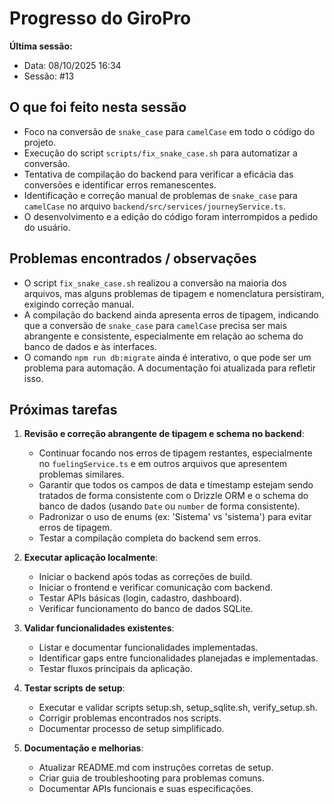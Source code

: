 # Progresso do GiroPro

**Última sessão:**
- Data: 08/10/2025 16:34
- Sessão: #13

## O que foi feito nesta sessão
- Foco na conversão de `snake_case` para `camelCase` em todo o código do projeto.
- Execução do script `scripts/fix_snake_case.sh` para automatizar a conversão.
- Tentativa de compilação do backend para verificar a eficácia das conversões e identificar erros remanescentes.
- Identificação e correção manual de problemas de `snake_case` para `camelCase` no arquivo `backend/src/services/journeyService.ts`.
- O desenvolvimento e a edição do código foram interrompidos a pedido do usuário.

## Problemas encontrados / observações
- O script `fix_snake_case.sh` realizou a conversão na maioria dos arquivos, mas alguns problemas de tipagem e nomenclatura persistiram, exigindo correção manual.
- A compilação do backend ainda apresenta erros de tipagem, indicando que a conversão de `snake_case` para `camelCase` precisa ser mais abrangente e consistente, especialmente em relação ao schema do banco de dados e às interfaces.
- O comando `npm run db:migrate` ainda é interativo, o que pode ser um problema para automação. A documentação foi atualizada para refletir isso.

## Próximas tarefas
1. **Revisão e correção abrangente de tipagem e schema no backend**:
   - Continuar focando nos erros de tipagem restantes, especialmente no `fuelingService.ts` e em outros arquivos que apresentem problemas similares.
   - Garantir que todos os campos de data e timestamp estejam sendo tratados de forma consistente com o Drizzle ORM e o schema do banco de dados (usando `Date` ou `number` de forma consistente).
   - Padronizar o uso de enums (ex: 'Sistema' vs 'sistema') para evitar erros de tipagem.
   - Testar a compilação completa do backend sem erros.

2. **Executar aplicação localmente**:
   - Iniciar o backend após todas as correções de build.
   - Iniciar o frontend e verificar comunicação com backend.
   - Testar APIs básicas (login, cadastro, dashboard).
   - Verificar funcionamento do banco de dados SQLite.

3. **Validar funcionalidades existentes**:
   - Listar e documentar funcionalidades implementadas.
   - Identificar gaps entre funcionalidades planejadas e implementadas.
   - Testar fluxos principais da aplicação.

4. **Testar scripts de setup**:
   - Executar e validar scripts setup.sh, setup_sqlite.sh, verify_setup.sh.
   - Corrigir problemas encontrados nos scripts.
   - Documentar processo de setup simplificado.

5. **Documentação e melhorias**:
   - Atualizar README.md com instruções corretas de setup.
   - Criar guia de troubleshooting para problemas comuns.
   - Documentar APIs funcionais e suas especificações.


